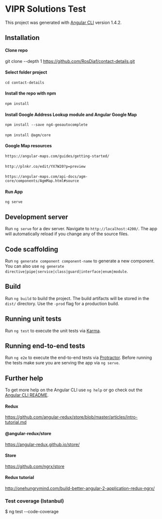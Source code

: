 # VIPR Solutions Test

This project was generated with [Angular CLI](https://github.com/angular/angular-cli) version 1.4.2.

## Installation

#### Clone repo
git clone --depth 1 https://github.com/RosDiaf/contact-details.git

#### Select folder project
`cd contact-details`

#### Install the repo with npm
`npm install`

#### Install Google Address Lookup module and Angular Google Map
`npm install --save ng4-geoautocomplete`
####
`npm install @agm/core`

#### Google Map resources
`https://angular-maps.com/guides/getting-started/`
####
`http://plnkr.co/edit/YX7W20?p=preview`
####
`https://angular-maps.com/api-docs/agm-core/components/AgmMap.html#source`

#### Run App
`ng serve`

## Development server

Run `ng serve` for a dev server. Navigate to `http://localhost:4200/`. The app will automatically reload if you change any of the source files.

## Code scaffolding

Run `ng generate component component-name` to generate a new component. You can also use `ng generate directive|pipe|service|class|guard|interface|enum|module`.

## Build

Run `ng build` to build the project. The build artifacts will be stored in the `dist/` directory. Use the `-prod` flag for a production build.

## Running unit tests

Run `ng test` to execute the unit tests via [Karma](https://karma-runner.github.io).

## Running end-to-end tests

Run `ng e2e` to execute the end-to-end tests via [Protractor](http://www.protractortest.org/).
Before running the tests make sure you are serving the app via `ng serve`.

## Further help

To get more help on the Angular CLI use `ng help` or go check out the [Angular CLI README](https://github.com/angular/angular-cli/blob/master/README.md).

#### Redux
https://github.com/angular-redux/store/blob/master/articles/intro-tutorial.md

#### @angular-redux/store
https://angular-redux.github.io/store/
#### Store
https://github.com/ngrx/store
#### Redux tutorial
http://onehungrymind.com/build-better-angular-2-application-redux-ngrx/


### Test coverage (Istanbul)
$ ng test --code-coverage